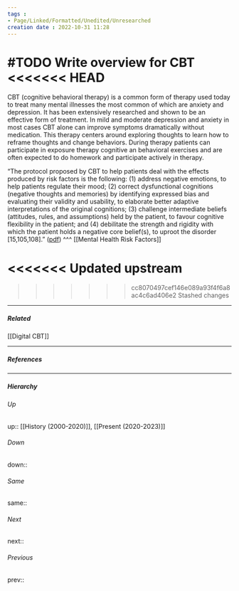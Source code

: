```yaml
---
tags :
- Page/Linked/Formatted/Unedited/Unresearched
creation date : 2022-10-31 11:28 
---
```


#TODO Write overview for CBT
<<<<<<< HEAD
=======
CBT (cognitive behavioral therapy) is a common form of therapy used today to treat many mental illnesses the most common of which are anxiety and depression. It has been extensively researched and shown to be an effective form of treatment. In mild and moderate depression and anxiety in most cases CBT alone can improve symptoms dramatically without medication. This therapy centers around exploring thoughts to learn how to reframe thoughts and change behaviors. During therapy patients can participate in exposure therapy cognitive an behavioral exercises and are often expected to do homework and participate actively in therapy.

“The protocol proposed by CBT to help patients deal with the effects produced by risk factors is the following: (1) address negative emotions, to help patients regulate their mood; (2) correct dysfunctional cognitions (negative thoughts and memories) by identifying expressed bias and evaluating their validity and usability, to elaborate better adaptive interpretations of the original cognitions; (3) challenge intermediate beliefs (attitudes, rules, and assumptions) held by the patient, to favour cognitive flexibility in the patient; and (4) debilitate the strength and rigidity with which the patient holds a negative core belief(s), to uproot the disorder [15,105,108].” ([pdf](zotero://open-pdf/library/items/V7EQ44H3?page=3&annotation=INUBS85V))
^^^
[[Mental Health Risk Factors]]


<<<<<<< Updated upstream
=======
>>>>>>> cc8070497cef146e089a93f4f6a8ac4c6ad406e2
>>>>>>> Stashed changes
---
##### Related
[[Digital CBT]]

---
##### References


---
##### Hierarchy
###### Up
up:: [[History (2000-2020)]], [[Present (2020-2023)]]
###### Down
down:: 
###### Same
same:: 
###### Next
next:: 
###### Previous
prev:: 
